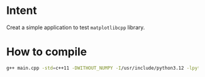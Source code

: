 # Intent
Creat a simple application to test `matplotlibcpp` library.

# How to compile
```bash
g++ main.cpp -std=c++11 -DWITHOUT_NUMPY -I/usr/include/python3.12 -lpython3.12
```

